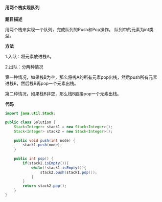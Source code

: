 #### 用两个栈实现队列

**题目描述**

用两个栈来实现一个队列，完成队列的Push和Pop操作。 队列中的元素为int类型。

**方法**

1.入队：将元素放进栈A。

2.出队：分两种情况

第一种情况，如果栈B为空，那么将栈A的所有元素pop出栈，然后push所有元素进栈B，然后栈B再pop一个元素出栈。

第二种情况，如果栈B非空，那么栈B直接pop一个元素出栈。

**代码**

```java
import java.util.Stack;

public class Solution {
    Stack<Integer> stack1 = new Stack<Integer>();
    Stack<Integer> stack2 = new Stack<Integer>();
    
    public void push(int node) {
        stack1.push(node);
    }
    
    public int pop() {
        if(stack2.isEmpty()){
            while(!stack1.isEmpty()){
                stack2.push(stack1.pop());
            }
        }
        return stack2.pop();
    }
}
```
